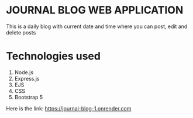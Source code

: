 # JOURNAL BLOG WEB APPLICATION

This is a daily blog with current date and time where you can post, edit and delete posts

# Technologies used 

1. Node.js
2. Express.js
3. EJS
4. CSS
5. Bootstrap 5

Here is the link: https://journal-blog-1.onrender.com
